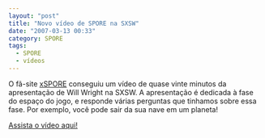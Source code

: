 ```yaml
---
layout: "post"
title: "Novo vídeo de SPORE na SXSW"
date: "2007-03-13 00:33"
category: SPORE
tags:
  - SPORE
  - vídeos
---
```


O fã-site [xSPORE](http://www.xspore.com/) conseguiu um vídeo de quase vinte minutos da apresentação de Will Wright na SXSW. A apresentação é dedicada à fase do espaço do jogo, e responde várias perguntas que tinhamos sobre essa fase. Por exemplo, você pode sair da sua nave em um planeta!

[Assista o vídeo aqui!](http://www.xspore.com/player/player.php?video_id=16)
